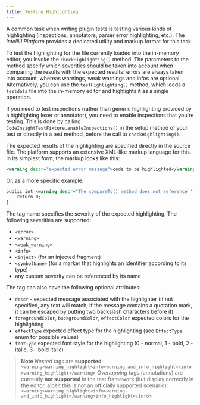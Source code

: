 ```yaml
---
title: Testing Highlighting
---
```


A common task when writing plugin tests is testing various kinds of highlighting (inspections, annotators, parser error highlighting, etc.). The *IntelliJ Platform* provides a dedicated utility and markup format for this task.

To test the highlighting for the file currently loaded into the in-memory editor, you invoke the `checkHighlighting()` method. The parameters to the method specify which severities should be taken into account when comparing the results with the expected results: errors are always taken into account, whereas warnings, weak warnings and infos are optional. Alternatively, you can use the `testHighlighting()` method, which loads a `testdata` file into the in-memory editor and highlights it as a single operation.

If you need to test inspections (rather than generic highlighting provided by a highlighting lexer or annotator), you need to enable inspections that you're testing. This is done by calling `CodeInsightTestFixture.enableInspections()` in the setup method of your test or directly in a test method, before the call to `checkHighlighting()`.

The expected results of the highlighting are specified directly in the source file. The platform supports an extensive XML-like markup language for this. In its simplest form, the markup looks like this:

```xml
<warning descr="expected error message">code to be highlighted</warning>
```

Or, as a more specific example:

```xml
public int <warning descr="The compareTo() method does not reference 'foo' which is referenced from equals(); inconsistency may result">compareTo</warning>(Simple other) {
    return 0;
}
```

The tag name specifies the severity of the expected highlighting. The following severities are supported:

* `<error>`
* `<warning>`
* `<weak_warning>`
* `<info>`
* `<inject>` (for an injected fragment)
* `<symbolName>` (for a marker that highlights an identifier according to its type)
* any custom severity can be referenced by its name

The tag can also have the following optional attributes:

* `descr` - expected message associated with the highlighter (if not specified, any text will match; if the message contains a quotation mark, it can be escaped by putting two backslash characters before it)
* `foregroundColor`, `backgroundColor`, `effectColor` expected colors for the highlighting
* `effectType` expected effect type for the highlighting (see `EffectType` enum for possible values)
* `fontType` expected font style for the highlighting (0 - normal, 1 - bold, 2 - italic, 3 - bold italic)

> **Note** *Nested* tags are **supported**: 
>   ```<warning>warning_highlight<info>warning_and_info_highlight</info>warning_highlight</warning>```
> *Overlapping* tags (annotations) are currently **not supported** in the test framework (but display correctly in the editor, albeit this is not an officially supported scenario): 
>   ```<warning>warning_highlight<info>warning-and_info_highlight</warning>info_highlight</info>```
